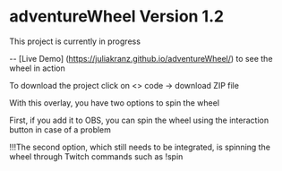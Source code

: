 # adventureWheel Version 1.2 
This project is currently in progress

-- [Live Demo] (https://juliakranz.github.io/adventureWheel/) to see the wheel in action 

To download the project click on <> code -> download ZIP file 



With this overlay, you have two options to spin the wheel

First, if you add it to OBS, you can spin the wheel using the interaction button in case of a problem

!!!The second option, which still needs to be integrated, is spinning the wheel through Twitch commands such as !spin
